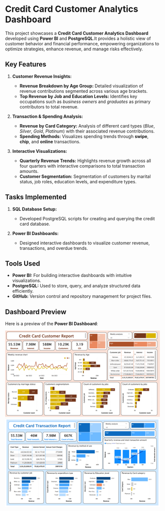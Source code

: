 # Credit Card Customer Analytics Dashboard

This project showcases a **Credit Card Customer Analytics Dashboard** developed using **Power BI** and **PostgreSQL**.It provides a holistic view of customer behavior and financial performance, empowering organizations to optimize strategies, enhance revenue, and manage risks effectively.

## Key Features

1. **Customer Revenue Insights:**
   - **Revenue Breakdown by Age Group:** Detailed visualization of revenue contributions segmented across various age brackets.
   - **Top Revenue by Job and Education Levels:** Identifies key occupations such as *business owners* and *graduates* as primary contributors to total revenue.

2. **Transaction & Spending Analysis:**
   - **Revenue by Card Category:** Analysis of different card types (*Blue*, *Silver*, *Gold*, *Platinum*) with their associated revenue contributions.
   - **Spending Methods:** Visualizes spending trends through **swipe**, **chip**, and **online** transactions.

3. **Interactive Visualizations:**
   - **Quarterly Revenue Trends:** Highlights revenue growth across all four quarters with interactive comparisons to total transaction amounts.
   - **Customer Segmentation:** Segmentation of customers by marital status, job roles, education levels, and expenditure types.

## Tasks Implemented

1. **SQL Database Setup:**
   - Developed PostgreSQL scripts for creating and querying the credit card database.

2. **Power BI Dashboards:**
   - Designed interactive dashboards to visualize customer revenue, transactions, and overdue trends.

## Tools Used

- **Power BI:** For building interactive dashboards with intuitive visualizations.
- **PostgreSQL:** Used to store, query, and analyze structured data efficiently.
- **GitHub:** Version control and repository management for project files.

## Dashboard Preview

Here is a preview of the **Power BI Dashboard**:

![Dashboard Image](dashboard/cc_customers.png)
![Dashboard Image](dashboard/cc_transactions.png)


